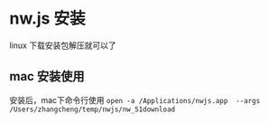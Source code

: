 # nw.js 安装

linux 下载安装包解压就可以了

## mac 安装使用
安装后，mac下命令行使用  `open -a /Applications/nwjs.app  --args /Users/zhangcheng/temp/nwjs/nw_51download`
